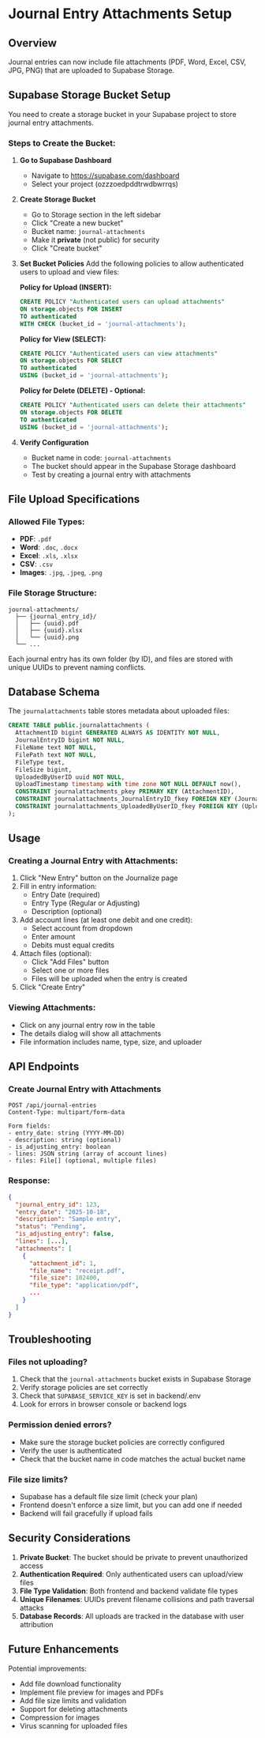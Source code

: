 # Journal Entry Attachments Setup

## Overview
Journal entries can now include file attachments (PDF, Word, Excel, CSV, JPG, PNG) that are uploaded to Supabase Storage.

## Supabase Storage Bucket Setup

You need to create a storage bucket in your Supabase project to store journal entry attachments.

### Steps to Create the Bucket:

1. **Go to Supabase Dashboard**
   - Navigate to https://supabase.com/dashboard
   - Select your project (ozzzoedpddtrwdbwrrqs)

2. **Create Storage Bucket**
   - Go to Storage section in the left sidebar
   - Click "Create a new bucket"
   - Bucket name: `journal-attachments`
   - Make it **private** (not public) for security
   - Click "Create bucket"

3. **Set Bucket Policies**
   Add the following policies to allow authenticated users to upload and view files:

   **Policy for Upload (INSERT):**
   ```sql
   CREATE POLICY "Authenticated users can upload attachments"
   ON storage.objects FOR INSERT
   TO authenticated
   WITH CHECK (bucket_id = 'journal-attachments');
   ```

   **Policy for View (SELECT):**
   ```sql
   CREATE POLICY "Authenticated users can view attachments"
   ON storage.objects FOR SELECT
   TO authenticated
   USING (bucket_id = 'journal-attachments');
   ```

   **Policy for Delete (DELETE) - Optional:**
   ```sql
   CREATE POLICY "Authenticated users can delete their attachments"
   ON storage.objects FOR DELETE
   TO authenticated
   USING (bucket_id = 'journal-attachments');
   ```

4. **Verify Configuration**
   - Bucket name in code: `journal-attachments`
   - The bucket should appear in the Supabase Storage dashboard
   - Test by creating a journal entry with attachments

## File Upload Specifications

### Allowed File Types:
- **PDF**: `.pdf`
- **Word**: `.doc`, `.docx`
- **Excel**: `.xls`, `.xlsx`
- **CSV**: `.csv`
- **Images**: `.jpg`, `.jpeg`, `.png`

### File Storage Structure:
```
journal-attachments/
  ├── {journal_entry_id}/
  │   ├── {uuid}.pdf
  │   ├── {uuid}.xlsx
  │   └── {uuid}.png
  └── ...
```

Each journal entry has its own folder (by ID), and files are stored with unique UUIDs to prevent naming conflicts.

## Database Schema

The `journalattachments` table stores metadata about uploaded files:

```sql
CREATE TABLE public.journalattachments (
  AttachmentID bigint GENERATED ALWAYS AS IDENTITY NOT NULL,
  JournalEntryID bigint NOT NULL,
  FileName text NOT NULL,
  FilePath text NOT NULL,
  FileType text,
  FileSize bigint,
  UploadedByUserID uuid NOT NULL,
  UploadTimestamp timestamp with time zone NOT NULL DEFAULT now(),
  CONSTRAINT journalattachments_pkey PRIMARY KEY (AttachmentID),
  CONSTRAINT journalattachments_JournalEntryID_fkey FOREIGN KEY (JournalEntryID) REFERENCES public.journalentries(JournalEntryID),
  CONSTRAINT journalattachments_UploadedByUserID_fkey FOREIGN KEY (UploadedByUserID) REFERENCES public.profiles(id)
);
```

## Usage

### Creating a Journal Entry with Attachments:

1. Click "New Entry" button on the Journalize page
2. Fill in entry information:
   - Entry Date (required)
   - Entry Type (Regular or Adjusting)
   - Description (optional)
3. Add account lines (at least one debit and one credit):
   - Select account from dropdown
   - Enter amount
   - Debits must equal credits
4. Attach files (optional):
   - Click "Add Files" button
   - Select one or more files
   - Files will be uploaded when the entry is created
5. Click "Create Entry"

### Viewing Attachments:

- Click on any journal entry row in the table
- The details dialog will show all attachments
- File information includes name, type, size, and uploader

## API Endpoints

### Create Journal Entry with Attachments
```
POST /api/journal-entries
Content-Type: multipart/form-data

Form fields:
- entry_date: string (YYYY-MM-DD)
- description: string (optional)
- is_adjusting_entry: boolean
- lines: JSON string (array of account lines)
- files: File[] (optional, multiple files)
```

### Response:
```json
{
  "journal_entry_id": 123,
  "entry_date": "2025-10-18",
  "description": "Sample entry",
  "status": "Pending",
  "is_adjusting_entry": false,
  "lines": [...],
  "attachments": [
    {
      "attachment_id": 1,
      "file_name": "receipt.pdf",
      "file_size": 102400,
      "file_type": "application/pdf",
      ...
    }
  ]
}
```

## Troubleshooting

### Files not uploading?
1. Check that the `journal-attachments` bucket exists in Supabase Storage
2. Verify storage policies are set correctly
3. Check that `SUPABASE_SERVICE_KEY` is set in backend/.env
4. Look for errors in browser console or backend logs

### Permission denied errors?
- Make sure the storage bucket policies are correctly configured
- Verify the user is authenticated
- Check that the bucket name in code matches the actual bucket name

### File size limits?
- Supabase has a default file size limit (check your plan)
- Frontend doesn't enforce a size limit, but you can add one if needed
- Backend will fail gracefully if upload fails

## Security Considerations

1. **Private Bucket**: The bucket should be private to prevent unauthorized access
2. **Authentication Required**: Only authenticated users can upload/view files
3. **File Type Validation**: Both frontend and backend validate file types
4. **Unique Filenames**: UUIDs prevent filename collisions and path traversal attacks
5. **Database Records**: All uploads are tracked in the database with user attribution

## Future Enhancements

Potential improvements:
- Add file download functionality
- Implement file preview for images and PDFs
- Add file size limits and validation
- Support for deleting attachments
- Compression for images
- Virus scanning for uploaded files
